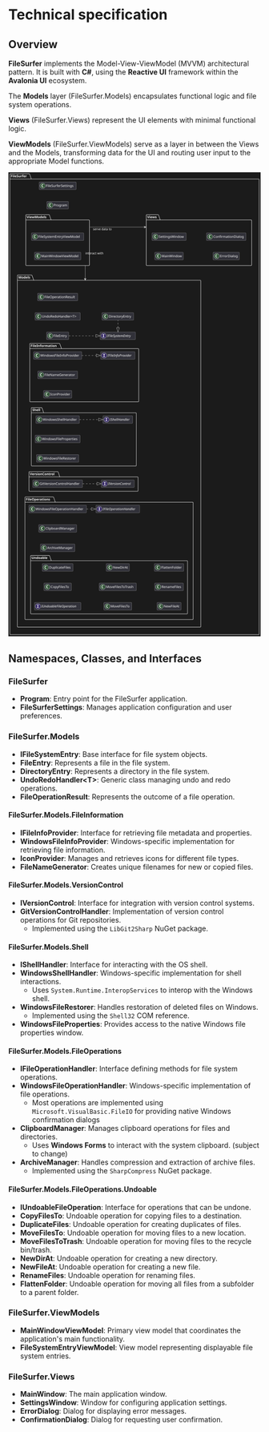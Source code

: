 # Technical specification

## Overview
**FileSurfer** implements the Model-View-ViewModel (MVVM) architectural pattern.
It is built with **C#**, using the **Reactive UI** framework within the **Avalonia UI** ecosystem.

The **Models** layer (FileSurfer.Models) encapsulates functional logic and file system operations. 

**Views** (FileSurfer.Views) represent the UI elements with minimal functional logic.

**ViewModels** (FileSurfer.ViewModels) serve as a layer in between the Views and the Models, 
transforming data for the UI and routing user input to the appropriate Model functions.

![Namespaces, Classes, and Interfaces](assets/class-composition.svg)

## Namespaces, Classes, and Interfaces

### FileSurfer
- **Program**: Entry point for the FileSurfer application.
- **FileSurferSettings**: Manages application configuration and user preferences.

### FileSurfer.Models 
- **IFileSystemEntry**: Base interface for file system objects.
- **FileEntry**: Represents a file in the file system.
- **DirectoryEntry**: Represents a directory in the file system.
- **UndoRedoHandler\<T\>**: Generic class managing undo and redo operations.
- **FileOperationResult**: Represents the outcome of a file operation.

#### FileSurfer.Models.FileInformation
- **IFileInfoProvider**: Interface for retrieving file metadata and properties.
- **WindowsFileInfoProvider**: Windows-specific implementation for retrieving file information.
- **IconProvider**: Manages and retrieves icons for different file types.
- **FileNameGenerator**: Creates unique filenames for new or copied files.

#### FileSurfer.Models.VersionControl
- **IVersionControl**: Interface for integration with version control systems.
- **GitVersionControlHandler**: Implementation of version control operations for Git repositories.
    - Implemented using the `LibGit2Sharp` NuGet package.

#### FileSurfer.Models.Shell
- **IShellHandler**: Interface for interacting with the OS shell.
- **WindowsShellHandler**: Windows-specific implementation for shell interactions.
    - Uses `System.Runtime.InteropServices` to interop with the Windows shell.
- **WindowsFileRestorer**: Handles restoration of deleted files on Windows.
    - Implemented using the `Shell32` COM reference.
- **WindowsFileProperties**: Provides access to the native Windows file properties window.

#### FileSurfer.Models.FileOperations
- **IFileOperationHandler**: Interface defining methods for file system operations.
- **WindowsFileOperationHandler**: Windows-specific implementation of file operations.
    - Most operations are implemented using `Microsoft.VisualBasic.FileIO` for providing native Windows confirmation dialogs
- **ClipboardManager**: Manages clipboard operations for files and directories.
    - Uses **Windows Forms** to interact with the system clipboard. (subject to change)
- **ArchiveManager**: Handles compression and extraction of archive files.
    - Implemented using the `SharpCompress` NuGet package.

#### FileSurfer.Models.FileOperations.Undoable
- **IUndoableFileOperation**: Interface for operations that can be undone.
- **CopyFilesTo**: Undoable operation for copying files to a destination.
- **DuplicateFiles**: Undoable operation for creating duplicates of files.
- **MoveFilesTo**: Undoable operation for moving files to a new location.
- **MoveFilesToTrash**: Undoable operation for moving files to the recycle bin/trash.
- **NewDirAt**: Undoable operation for creating a new directory.
- **NewFileAt**: Undoable operation for creating a new file.
- **RenameFiles**: Undoable operation for renaming files.
- **FlattenFolder**: Undoable operation for moving all files from a subfolder to a parent folder.

### FileSurfer.ViewModels 
- **MainWindowViewModel**: Primary view model that coordinates the application's main functionality.
- **FileSystemEntryViewModel**: View model representing displayable file system entries.

### FileSurfer.Views 
- **MainWindow**: The main application window.
- **SettingsWindow**: Window for configuring application settings.
- **ErrorDialog**: Dialog for displaying error messages.
- **ConfirmationDialog**: Dialog for requesting user confirmation.